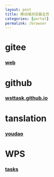 ```yaml
---
layout: post
title: 移动端浏览器主页
categories: [portal]
permalink: /browser
---
```


# gitee

### [web](https://gitee.com/wsttask/web/tree/master)

# github

### [wsttask.github.io](https://wsttask.github.io/index.html)

# tanslation

### [youdao](https://m.youdao.com/translate?vendor=fanyi.web)

# WPS

### [tasks](https://www.kdocs.cn/l/coVFRqQ7x1UZ)

